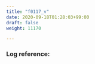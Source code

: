 ```yaml
---
title: "f0117_v"
date: 2020-09-18T01:28:03+99:00
draft: false
weight: 11170

---
```


### Log reference: <no value>

```
